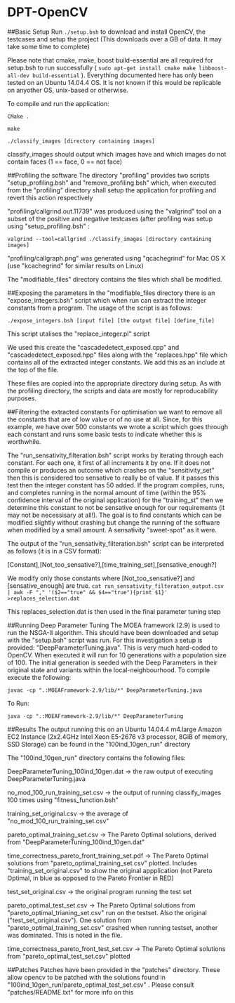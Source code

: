 # DPT-OpenCV

##Basic Setup
Run `./setup.bsh` to download and install OpenCV, the testcases and setup the project (This downloads over a GB of data. It may take some time to complete)

Please note that cmake, make, boost build-essential are all required for setup.bsh to run successfully ( `sudo apt-get install cmake make libboost-all-dev build-essential` ). Everything documented here has only been tested on an Ubuntu 14.04.4 OS. It is not known if this would be replicable on anyother OS, unix-based or otherwise.

To compile and run the application:

`CMake .`

`make`

`./classify_images [directory containing images]`

classify_images should output which images have and which images do not contain faces (1 == face, 0 == not face)

##Profiling the software
The directory "profiling" provides two scripts "setup_profiling.bsh" and "remove_profiling.bsh" which, when executed from the "profiling" directory shall setup the application for profiling and revert this action respectively

"profiling/callgrind.out.11739" was produced using the "valgrind" tool on a subset of the positive and negative testcases (after profiling was setup using "setup_profiling.bsh" :

`valgrind --tool=callgrind ./classify_images [directory containing images]`

"profiling/callgraph.png" was generated using "qcachegrind" for Mac OS X (use "kcachegrind" for similar results on Linux)

The "modifiable_files" directory contains the files which shall be modified. 

##Exposing the parameters
In the "modifiable_files directory there is an "expose_integers.bsh" script which when run can extract the integer constants from a program. The usage of the script is as follows:

`./expose_integers.bsh [input file] [the output file] [define_file]`

This script utalises the "replace_integer.pl" script

We used this create the "cascadedetect_exposed.cpp" and "cascadedetect_exposed.hpp" files along with the "replaces.hpp" file which contains all of the extracted integer constants. We add this as an include at the top of the file.

These files are copied into the appropriate directory during setup. As with the profiling directory, the scripts and data are mostly for reproducability purposes.

##Filtering the extracted constants
For optimisation we want to remove all the constants that are of low value or of no use at all. Since, for this example, we have over 500 constants we wrote a script which goes through each constant and runs some basic tests to indicate whether this is worthwhile.

The "run_sensativity_filteration.bsh" script works by iterating through each constant. For each one, it first of all increments it by one. If it does not compile or produces an outcome which crashes on the "sensitivity_set" then this is considered too sensative to really be of value. If it passes this test then the integer constant has 50 added. If the program compiles, runs, and completes running in the normal amount of time (within the 95% confidence interval of the original application) for the "training_st" then we determine this constant to not be sensative enough for our requirements (it may not be necessisary at all!). The goal is to find constants which can be modified slightly without crashing but change the running of the software when modified by a small amount. A sensativity "sweet-spot" as it were.

The output of the "run_sensativity_filteration.bsh" script can be interpreted as follows (it is in a CSV format):

[Constant],[Not_too_sensative?],[time_training_set],[sensative_enough?]

We modify only those constants where [Not_too_sensative?] and [sensative_enough] are true. `cat run_sensativity_filteration_output.csv | awk -F "," '($2=="true" && $4=="true"){print $1}' >replaces_selection.dat`

This replaces_selection.dat is then used in the final parameter tuning step

##Running Deep Parameter Tuning
The MOEA framework (2.9) is used to run the NSGA-II algorithm. This should have been downloaded and setup with the "setup.bsh" script was run. For this investigation a setup is provided: "DeepParameterTuning.java". This is very much hard-coded to OpenCV. When executed it will run for 10 generations with a population size of 100. The initial generation is seeded with the Deep Parameters in their original state and variants within the local-neighbourhood. To compile execute the following:

`javac -cp ".:MOEAFramework-2.9/lib/*" DeepParameterTuning.java`

To Run:

`java -cp ".:MOEAFramework-2.9/lib/*" DeepParameterTuning`

##Results
The output running this on an Ubuntu 14.04.4 m4.large Amazon EC2 Instance (2x2.4GHz Intel Xeon E5-2676 v3 processor, 8GiB of memory, SSD Storage) can be found in the "100ind_10gen_run" directory

The "100ind_10gen_run" directory contains the following files:

DeepParameterTuning_100ind_10gen.dat -> the raw output of executing DeepParameterTuning.java

no_mod_100_run_training_set.csv -> the output of running classify_images 100 times using "fitness_function.bsh"

training_set_original.csv -> the average of "no_mod_100_run_training_set.csv"

pareto_optimal_training_set.csv -> The Pareto Optimal solutions, derived from "DeepParameterTuning_100ind_10gen.dat"

time_correctness_pareto_front_training_set.pdf -> The Pareto Optimal solutions from "pareto_optimal_training_set.csv" plotted. Includes "training_set_original.csv" to show the original appplication (not Pareto Optimal, in blue as opposed to the Pareto Frontier in RED)

test_set_original.csv -> the original program running the test set

pareto_optimal_test_set.csv -> The Pareto Optimal solutions from "pareto_optimal_trianing_set.csv" run on the testset. Also the original ("test_set_original.csv"). One solution from "pareto_optimal_training_set.csv" crashed when running testset, another was dominated. This is noted in the file.

time_correctness_pareto_front_test_set.csv -> The Pareto Optimal solutions from "pareto_optimal_test_set.csv" plotted

##Patches
Patches have been provided in the "patches" directory. These allow opencv to be patched with the solutions found in "100ind_10gen_run/pareto_optimal_test_set.csv" . Please consult "patches/README.txt" for more info on this
